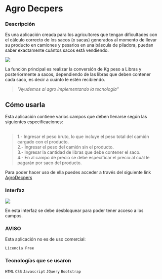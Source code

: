<h1>Agro Decpers</h1>
<h3>Descripción</h3>
Es una aplicación creada para los agricultores que tengan dificultades con el cálculo correcto de los sacos (o sacas) generados al momento de llevar su producto en camiones y pesarlos en una báscula de piladora, puedan saber exactamente cuántos sacos está vendiendo.

![](https://github.com/decpers/AgroDecpers/blob/gh-pages/images/saca_de_gramineas.jpg)

La función principal es realizar la conversión de Kg peso a Libras y posteriormente a sacos, dependiendo de las libras que deben contener cada saco, es decir a cuánto le estén recibiendo.

>*"Ayudemos al agro implementando la tecnología"*

<h2>Cómo usarla</h2>

Esta aplicación contiene varios campos que deben llenarse según las siguientes especificaciones:
<br><br>
>1.- Ingresar el peso bruto, lo que incluye el peso total del camión cargado con el producto.<br>
>2.- Ingresar el peso del camión sin el producto.<br>
>3.- Ingresar la cantidad de libras que debe contener el saco.<br>
>4.- En al campo de precio se debe especificar el precio al cuál le pagarán por saco del producto.<br>

Para poder hacer uso de ella puedes acceder a través del siguiente link <a href="https://decpers.github.io/AgroDecpers/APP.html">AgroDecpers</a>

<h3>Interfaz</h3>

![](https://github.com/decpers/AgroDecpers/blob/gh-pages/images/formulario_app.png)

En esta interfaz se debe desbloquear para poder tener acceso a los campos.



<h3>AVISO</h3>
Esta aplicación no es de uso comercial:

`Licencia Free`

<h3>Tecnologías que se usaron</h3>

`HTML`
`CSS`
`Javascript`
`JQuery`
`Bootstrap`



